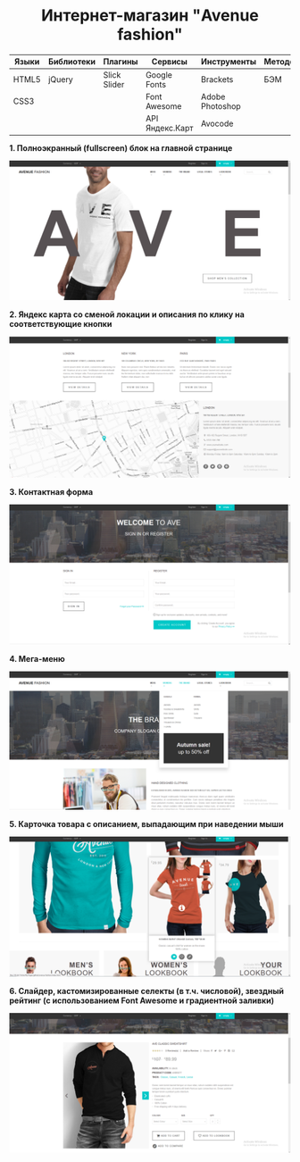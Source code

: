 <h1 align="center">Интернет-магазин "Avenue fashion"</h1>



Языки | Библиотеки |Плагины     | Сервисы        | Инструменты   |Методология|Прочие
------|------------|------------|----------------|---------------|-----------|-----------
HTML5 |jQuery      |Slick Slider|Google Fonts    |Brackets       |БЭМ        |CSS flexbox
CSS3  |            |            |Font Awesome    |Adobe Photoshop|           |
&nbsp;|            |            |API Яндекс.Карт |Avocode        |           |


**1. Полноэкранный (fullscreen) блок на главной странице**

![Screenshort 1](/images/imgreadme/screenshort-main.png)


**2. Яндекс карта со сменой локации и описания по клику на соответствующие кнопки**

![Screenshort 1](/images/imgreadme/screenshort1.png)


**3. Контактная форма**

![Screenshort 1](/images/imgreadme/screenshort-form.png)


**4. Мега-меню**

![Screenshort 1](/images/imgreadme/screenshort-menu.png)


**5. Карточка товара с описанием, выпадающим при наведении мыши**

![Screenshort 1](/images/imgreadme/screenshort-card.png)


**6. Слайдер, кастомизированные селекты (в т.ч. числовой), звездный рейтинг (с использованием Font Awesome и градиентной заливки)**

![Screenshort 1](/images/imgreadme/screenshort-slider.png)